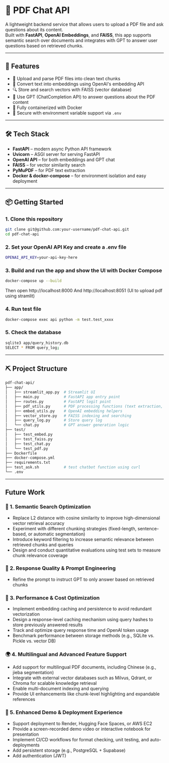 # 📄 PDF Chat API

A lightweight backend service that allows users to upload a PDF file and ask questions about its content.  
Built with **FastAPI**, **OpenAI Embeddings**, and **FAISS**, this app supports semantic search over documents and integrates with GPT to answer user questions based on retrieved chunks.

---

## 🚀 Features

- 📄 Upload and parse PDF files into clean text chunks
- 🧠 Convert text into embeddings using OpenAI's embedding API
- 🔍 Store and search vectors with FAISS (vector database)
- 🤖 Use GPT (ChatCompletion API) to answer questions about the PDF content
- 🐳 Fully containerized with Docker
- 🔐 Secure with environment variable support via `.env`

---

## 🛠️ Tech Stack

- **FastAPI** – modern async Python API framework  
- **Uvicorn** – ASGI server for serving FastAPI  
- **OpenAI API** – for both embeddings and GPT chat  
- **FAISS** – for vector similarity search  
- **PyMuPDF** – for PDF text extraction  
- **Docker & docker-compose** – for environment isolation and easy deployment

---

## 📦 Getting Started

### 1. Clone this repository

```bash
git clone git@github.com:your-username/pdf-chat-api.git
cd pdf-chat-api
```

### 2. Set your OpenAI API Key and create a .env file
```bash
OPENAI_API_KEY=your-api-key-here
```

### 3. Build and run the app and show the UI with Docker Compose
```bash
docker-compose up --build
```
Then open http://localhost:8000
And
http://localhost:8051 (UI to upload pdf using stramlit)

### 4. Run test file
```bash
docker-compose exec api python -m test.test_xxxx
```

### 5. Check the database
```bash
sqlite3 app/query_history.db
SELECT * FROM query_log;
```

---

## ⛏️ Project Structure
```bash
pdf-chat-api/
├── app/
│   ├── streamlit_app.py  # Streamlit UI
│   ├── main.py           # FastAPI app entry point
│   ├── routes.py         # FastAPI logit point
│   ├── pdf_utils.py      # PDF processing functions (text extraction, chunking)
│   ├── embed_utils.py    # OpenAI embedding helpers
│   ├── vector_store.py   # FAISS indexing and searching
│   ├── query_log.py      # Store query log
│   └── chat.py           # GPT answer generation logic
├── test/
│   ├── test_embed.py    
│   ├── test_faiss.py   
│   ├── test_chat.py
│   └── test_pdf.py           
├── Dockerfile
├── docker-compose.yml
├── requirements.txt
├── test_ask.sh           # test chatbot function using curl
└── .env
```

---

## Future Work
### 🧠 1. Semantic Search Optimization
- Replace L2 distance with cosine similarity to improve high-dimensional vector retrieval accuracy
- Experiment with different chunking strategies (fixed-length, sentence-based, or automatic segmentation)
- Introduce keyword filtering to increase semantic relevance between retrieved chunks and queries
- Design and conduct quantitative evaluations using test sets to measure chunk relevance coverage  
### 🤖 2. Response Quality & Prompt Engineering
- Refine the prompt to instruct GPT to only answer based on retrieved chunks  
### 🚀 3. Performance & Cost Optimization
- Implement embedding caching and persistence to avoid redundant vectorization
- Design a response-level caching mechanism using query hashes to store previously answered results
- Track and optimize query response time and OpenAI token usage
- Benchmark performance between storage methods (e.g., SQLite vs. Pickle vs. vector DB)  
### 🌍 4. Multilingual and Advanced Feature Support
- Add support for multilingual PDF documents, including Chinese (e.g., jieba segmentation)
- Integrate with external vector databases such as Milvus, Qdrant, or Chroma for scalable knowledge retrieval
- Enable multi-document indexing and querying
- Provide UI enhancements like chunk-level highlighting and expandable references  
### 🧪 5. Enhanced Demo & Deployment Experience
- Support deployment to Render, Hugging Face Spaces, or AWS EC2
- Provide a screen-recorded demo video or interactive notebook for presentation
- Implement CI/CD workflows for format checking, unit testing, and auto-deployments
- Add persistent storage (e.g., PostgreSQL + Supabase)
- Add authentication (JWT)
